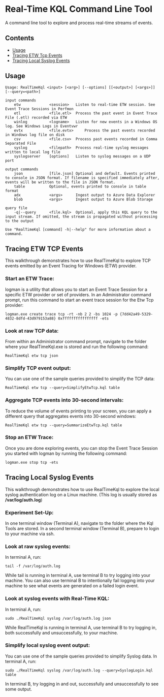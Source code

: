 # Real-Time KQL Command Line Tool

A command line tool to explore and process real-time streams of events.



## Contents

* [Usage](#Usage)
* [Tracing ETW Tcp Events](#Etw)
* [Tracing Local Syslog Events](#Syslog)



## <a id="Usage">Usage

```
Usage: RealTimeKql <input> [<arg>] [--options] [[<output>] [<args>]] [--query=<path>]
      
input commands
	etw 			<session> 	Listen to real-time ETW session. See Event Trace Sessions in Perfmon
	etl				<file.etl> 	Process the past event in Event Trace File (.etl) recorded via ETW
	winlog 			<logname> 	Listen for new events in a Windows OS log. See Windows Logs in Eventvwr
	evtx    		<file.evtx> 	Process the past events recorded in Windows log file on disk
	csv 			<file.csv> 	Process past events recorded in Comma Separated File
	syslog			<filepath>	Process real-time syslog messages written to local log file
	syslogserver	[options]	Listen to syslog messages on a UDP port

output commands
	json			[file.json]	Optional and default. Events printed to console in JSON format. If filename is specified immediately after, events will be written to the file in JSON format.
	table			Optional, events printed to console in table format
	adx 			<args>		Ingest output to Azure Data Explorer
	blob 			<args>		Ingest output to Azure Blob Storage

query file
	-q|--query 		<file.kql> 	Optional, apply this KQL query to the input stream. If omitted, the stream is propagated without processing to the output
	
Use "RealTimeKql [command] -h|--help" for more information about a command.
```



## <a id="Etw">Tracing ETW TCP Events

This walkthrough demonstrates how to use RealTimeKql to explore TCP events emitted by an Event Tracing for Windows (ETW) provider.

### Start an ETW Trace:

logman is a utility that allows you to start an Event Trace Session for a specific ETW provider or set of providers. In an Administrator command prompt, run this command to start an event trace session for the Etw Tcp provider:

```
logman.exe create trace tcp -rt -nb 2 2 -bs 1024 -p {7dd42a49-5329-4832-8dfd-43d979153a88} 0xffffffffffffffff -ets
```



### Look at raw TCP data:

From within an Administrator command prompt, navigate to the folder where your RealTimeKql.exe is stored and run the following command:

```
RealTimeKql etw tcp json
```



### Simplify TCP event output:

You can use one of the sample queries provided to simplify the TCP data:

```
RealTimeKql etw tcp --query=SimplifyEtwTcp.kql table
```



### Aggregate TCP events into 30-second intervals:

To reduce the volume of events printing to your screen, you can apply a different query that aggregates events into 30-second windows:

```
RealTimeKql etw tcp --query=SummarizeEtwTcp.kql table
```



### Stop an ETW Trace:

Once you are done exploring events, you can stop the Event Trace Session you started with logman by running the following command:

```
logman.exe stop tcp -ets
```



## <a id="Syslog">Tracing Local Syslog Events

This walkthrough demonstrates how to use RealTimeKql to explore the local syslog authentication log on a Linux machine. (This log is usually stored as **/var/log/auth.log**)

### Experiment Set-Up:

In one terminal window (Terminal A), navigate to the folder where the Kql Tools are stored. In a second terminal window (Terminal B), prepare to login to your machine via ssh.



### Look at raw syslog events:

In terminal A, run:

```
tail -f /var/log/auth.log
```

While tail is running in terminal A, use terminal B to try logging into your machine. You can also use terminal B to intentionally fail logging into your machine to see what events are generated on a failed login event.



### Look at syslog events with Real-Time KQL:

In terminal A, run:

```
sudo ./RealTimeKql syslog /var/log/auth.log json
```

While RealTimeKql is running in terminal A, use terminal B to try logging in, both successfully and unsuccessfully, to your machine.



### Simplify local syslog event output:

You can use one of the sample queries provided to simplify Syslog data. In terminal A, run:

```
sudo ./RealTimeKql syslog /var/log/auth.log --query=SyslogLogin.kql table
```

In terminal B, try logging in and out, successfully and unsuccessfully to see some output.
